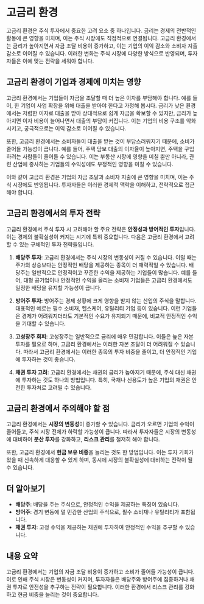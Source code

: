# 고금리 환경

고금리 환경은 주식 투자에서 중요한 고려 요소 중 하나입니다. 금리는 경제의 전반적인 활동에 큰 영향을 미치며, 이는 주식 시장에도 직접적으로 연결됩니다. 고금리 환경에서는 금리가 높아지면서 자금 조달 비용이 증가하고, 이는 기업의 이익 감소와 소비자 지출 감소로 이어질 수 있습니다. 이러한 변화는 주식 시장에 다양한 방식으로 반영되며, 투자자들은 이에 맞는 전략을 세워야 합니다.

## 고금리 환경이 기업과 경제에 미치는 영향

고금리 환경에서는 기업들이 자금을 조달할 때 더 높은 이자를 부담해야 합니다. 예를 들어, 한 기업이 사업 확장을 위해 대출을 받아야 한다고 가정해 봅시다. 금리가 낮은 환경에서는 저렴한 이자로 대출을 받아 상대적으로 쉽게 자금을 확보할 수 있지만, 금리가 높아지면 이자 비용이 늘어나면서 대출의 부담이 커집니다. 이는 기업의 비용 구조를 악화시키고, 궁극적으로는 이익 감소로 이어질 수 있습니다.

또한, 고금리 환경에서는 소비자들이 대출을 받는 것이 부담스러워지기 때문에, 소비가 줄어들 가능성이 큽니다. 예를 들어, 주택 담보 대출의 이자율이 높아지면, 주택을 구입하려는 사람들이 줄어들 수 있습니다. 이는 부동산 시장에 영향을 미칠 뿐만 아니라, 관련 산업에 종사하는 기업들의 수익성에도 부정적인 영향을 미칠 수 있습니다.

이와 같이 고금리 환경은 기업의 자금 조달과 소비자 지출에 큰 영향을 미치며, 이는 주식 시장에도 반영됩니다. 투자자들은 이러한 경제적 맥락을 이해하고, 전략적으로 접근해야 합니다.

## 고금리 환경에서의 투자 전략

고금리 환경에서 주식 투자 시 고려해야 할 주요 전략은 **안정성과 방어적인 투자**입니다. 이는 경제의 불확실성이 커지는 시기에 특히 중요합니다. 다음은 고금리 환경에서 고려할 수 있는 구체적인 투자 전략들입니다.

1. **배당주 투자**: 고금리 환경에서는 주식 시장의 변동성이 커질 수 있습니다. 이럴 때는 주가의 상승보다는 안정적인 배당을 제공하는 종목이 더 매력적일 수 있습니다. 배당주는 일반적으로 안정적이고 꾸준한 수익을 제공하는 기업들이 많습니다. 예를 들어, 대형 공기업이나 안정적인 수익을 올리는 소비재 기업들은 고금리 환경에서도 일정한 배당을 유지할 가능성이 큽니다.

2. **방어주 투자**: 방어주는 경제 상황에 크게 영향을 받지 않는 산업의 주식을 말합니다. 대표적인 예로는 필수 소비재, 헬스케어, 유틸리티 기업 등이 있습니다. 이런 기업들은 경제가 어려워지더라도 기본적인 수요가 유지되기 때문에, 비교적 안정적인 수익을 기대할 수 있습니다.

3. **고성장주 회피**: 고성장주는 일반적으로 금리에 매우 민감합니다. 이들은 높은 자본 투자를 필요로 하며, 고금리 환경에서는 이러한 자본 조달이 더 어려워질 수 있습니다. 따라서 고금리 환경에서는 이러한 종목의 투자 비중을 줄이고, 더 안정적인 기업에 투자하는 것이 좋습니다.

4. **채권 투자 고려**: 고금리 환경에서는 채권의 금리가 높아지기 때문에, 주식 대신 채권에 투자하는 것도 하나의 방법입니다. 특히, 국채나 신용도가 높은 기업의 채권은 안전한 투자처로 고려될 수 있습니다.

## 고금리 환경에서 주의해야 할 점

고금리 환경에서는 **시장의 변동성**이 증가할 수 있습니다. 금리가 오르면 기업의 수익이 줄어들고, 주식 시장 전체가 하락할 가능성이 큽니다. 따라서 투자자들은 시장의 변동성에 대비하여 **분산 투자**를 강화하고, **리스크 관리**를 철저히 해야 합니다.

또한, 고금리 환경에서 **현금 보유 비중**을 늘리는 것도 한 방법입니다. 이는 투자 기회가 왔을 때 신속하게 대응할 수 있게 하며, 동시에 시장의 불확실성에 대비하는 전략이 될 수 있습니다.

## 더 알아보기

- **배당주**: 배당을 주는 주식으로, 안정적인 수익을 제공하는 특징이 있습니다.
- **방어주**: 경기 변동에 덜 민감한 산업의 주식으로, 필수 소비재나 유틸리티가 포함됩니다.
- **채권 투자**: 고정 수익을 제공하는 채권에 투자하여 안정적인 수익을 추구할 수 있습니다.

## 내용 요약

고금리 환경에서는 기업의 자금 조달 비용이 증가하고 소비가 줄어들 가능성이 큽니다. 이로 인해 주식 시장은 변동성이 커지며, 투자자들은 배당주와 방어주에 집중하거나 채권 투자로 안전성을 추구하는 전략이 필요합니다. 이러한 환경에서 리스크 관리를 강화하고 현금 비중을 늘리는 것이 중요합니다.
